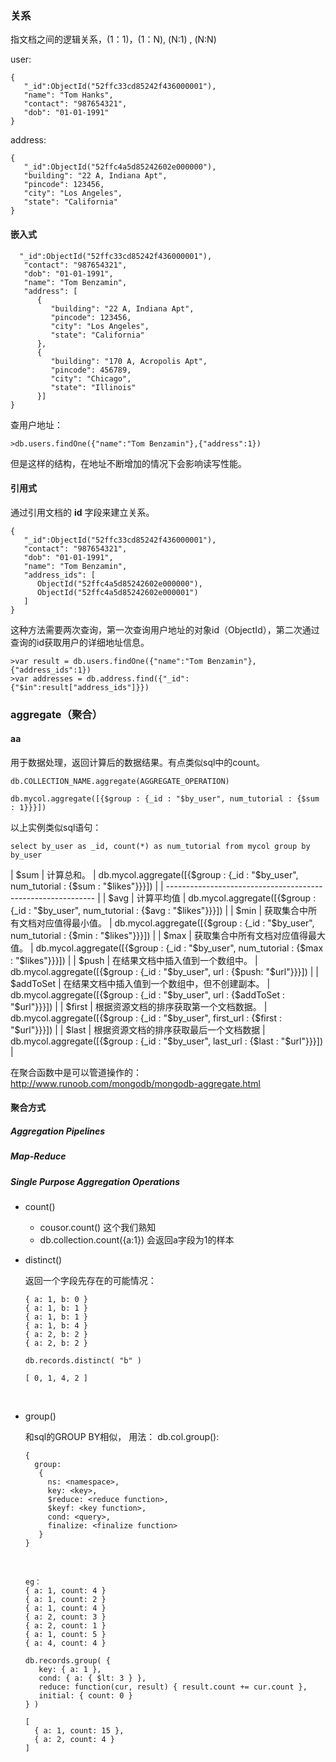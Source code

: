 ### 关系

指文档之间的逻辑关系，(1：1)，(1：N),  (N:1) , (N:N)

user:

```
{
   "_id":ObjectId("52ffc33cd85242f436000001"),
   "name": "Tom Hanks",
   "contact": "987654321",
   "dob": "01-01-1991"
}
```

address:

```
{
   "_id":ObjectId("52ffc4a5d85242602e000000"),
   "building": "22 A, Indiana Apt",
   "pincode": 123456,
   "city": "Los Angeles",
   "state": "California"
} 
```



#### 嵌入式

```
  "_id":ObjectId("52ffc33cd85242f436000001"),
   "contact": "987654321",
   "dob": "01-01-1991",
   "name": "Tom Benzamin",
   "address": [
      {
         "building": "22 A, Indiana Apt",
         "pincode": 123456,
         "city": "Los Angeles",
         "state": "California"
      },
      {
         "building": "170 A, Acropolis Apt",
         "pincode": 456789,
         "city": "Chicago",
         "state": "Illinois"
      }]
} 
```

查用户地址：

```
>db.users.findOne({"name":"Tom Benzamin"},{"address":1})
```

但是这样的结构，在地址不断增加的情况下会影响读写性能。

#### 引用式

通过引用文档的 **id** 字段来建立关系。

```
{
   "_id":ObjectId("52ffc33cd85242f436000001"),
   "contact": "987654321",
   "dob": "01-01-1991",
   "name": "Tom Benzamin",
   "address_ids": [
      ObjectId("52ffc4a5d85242602e000000"),
      ObjectId("52ffc4a5d85242602e000001")
   ]
}
```

这种方法需要两次查询，第一次查询用户地址的对象id（ObjectId），第二次通过查询的id获取用户的详细地址信息。

```
>var result = db.users.findOne({"name":"Tom Benzamin"},{"address_ids":1})
>var addresses = db.address.find({"_id":{"$in":result["address_ids"]}})
```





### aggregate（聚合）

#### aa

用于数据处理，返回计算后的数据结果。有点类似sql中的count。

`db.COLLECTION_NAME.aggregate(AGGREGATE_OPERATION)`



```
db.mycol.aggregate([{$group : {_id : "$by_user", num_tutorial : {$sum : 1}}}])
```

以上实例类似sql语句：

```
select by_user as _id, count(*) as num_tutorial from mycol group by by_user
```

| $sum      | 计算总和。                   | db.mycol.aggregate([{$group : {_id : "$by_user", num_tutorial : {$sum : "$likes"}}}]) |
| ------------------------------------------------------------ |
| $avg      | 计算平均值                   | db.mycol.aggregate([{$group : {_id : "$by_user", num_tutorial : {$avg : "$likes"}}}]) |
| $min      | 获取集合中所有文档对应值得最小值。       | db.mycol.aggregate([{$group : {_id : "$by_user", num_tutorial : {$min : "$likes"}}}]) |
| $max      | 获取集合中所有文档对应值得最大值。       | db.mycol.aggregate([{$group : {_id : "$by_user", num_tutorial : {$max : "$likes"}}}]) |
| $push     | 在结果文档中插入值到一个数组中。        | db.mycol.aggregate([{$group : {_id : "$by_user", url : {$push: "$url"}}}]) |
| $addToSet | 在结果文档中插入值到一个数组中，但不创建副本。 | db.mycol.aggregate([{$group : {_id : "$by_user", url : {$addToSet : "$url"}}}]) |
| $first    | 根据资源文档的排序获取第一个文档数据。     | db.mycol.aggregate([{$group : {_id : "$by_user", first_url : {$first : "$url"}}}]) |
| $last     | 根据资源文档的排序获取最后一个文档数据     | db.mycol.aggregate([{$group : {_id : "$by_user", last_url : {$last : "$url"}}}]) |



在聚合函数中是可以管道操作的：http://www.runoob.com/mongodb/mongodb-aggregate.html



#### 聚合方式

##### Aggregation Pipelines







##### Map-Reduce







##### Single Purpose Aggregation Operations



* count()

  * cousor.count()  这个我们熟知
  * db.collection.count({a:1})  会返回a字段为1的样本

* distinct()

  返回一个字段先存在的可能情况：

  ```
  { a: 1, b: 0 }
  { a: 1, b: 1 }
  { a: 1, b: 1 }
  { a: 1, b: 4 }
  { a: 2, b: 2 }
  { a: 2, b: 2 }

  db.records.distinct( "b" )

  [ 0, 1, 4, 2 ]
  ```

  ​

* group()

  和sql的GROUP BY相似， 用法： db.col.group():

  ```
  {
    group:
     {
       ns: <namespace>,
       key: <key>,
       $reduce: <reduce function>,
       $keyf: <key function>,
       cond: <query>,
       finalize: <finalize function>
     }
  }
  ```

  ​

  ```
  eg：
  { a: 1, count: 4 }
  { a: 1, count: 2 }
  { a: 1, count: 4 }
  { a: 2, count: 3 }
  { a: 2, count: 1 }
  { a: 1, count: 5 }
  { a: 4, count: 4 }

  db.records.group( {
     key: { a: 1 },
     cond: { a: { $lt: 3 } },
     reduce: function(cur, result) { result.count += cur.count },
     initial: { count: 0 }
  } )

  [
    { a: 1, count: 15 },
    { a: 2, count: 4 }
  ]
  ```

  ​

  ​
